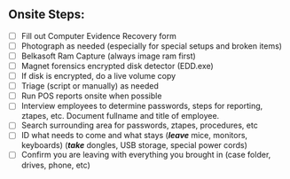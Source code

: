 
## **Onsite Steps:**

- [ ] Fill out Computer Evidence Recovery form
- [ ] Photograph as needed (especially for special setups and broken items)
- [ ] Belkasoft Ram Capture (always image ram first)
- [ ] Magnet forensics encrypted disk detector (EDD.exe)
- [ ] If disk is encrypted, do a live volume copy
- [ ] Triage (script or manually) as needed
- [ ] Run POS reports onsite when possible
- [ ] Interview employees to determine passwords, steps for reporting, ztapes, etc. Document fullname and title of employee.
- [ ] Search surrounding area for passwords, ztapes, procedures, etc
- [ ] ID what needs to come and what stays (_**leave**_ mice, monitors, keyboards) (_**take**_ dongles, USB storage, special power cords)
- [ ] Confirm you are leaving with everything you brought in (case folder, drives, phone, etc)
